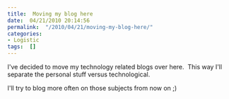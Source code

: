 ```yaml
---
title:  Moving my blog here
date:  04/21/2010 20:14:56
permalink:  "/2010/04/21/moving-my-blog-here/"
categories:
- Logistic
tags:  []
---
```

<p>I've decided to move my technology related blogs over here.&#160; This way I'll separate the personal stuff versus technological.</p>  <p>I'll try to blog more often on those subjects from now on ;)</p>